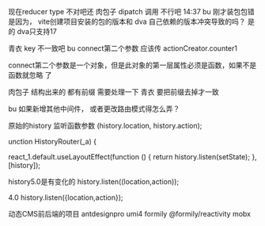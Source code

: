 
现在reducer type 不对吧还 
肉包子
 dipatch 调用 不行吧 
14:37
bu
刚才装包包错是因为， vite创建项目安装的包的版本和 dva 自己依赖的版本冲突导致的吗？ 
是的
dva只支持17



青衣
key 不一致吧 
bu
connect第二个参数 应该传 actionCreator.counter1  

connect第二个参数是一个对象，但是此对象的第一层属性必须是函数，如果不是函数就忽略 了

肉包子
 结构出来的  都有前缀 需要处理一下 
青衣
要把前缀去掉才一致 



bu
如果新增其他中间件， 或者更改路由模式得怎么弄？ 

原始的history 监听函数参数  (history.location, history.action);

unction HistoryRouter(_a) {

   react_1.default.useLayoutEffect(function () { return history.listen(setState); }, [history]);

history5.0是有变化的
history.listen((location,action));

 4.0 
history.listen({location,action});


动态CMS前后端的项目
antdesignpro 
umi4
formily
@formily/reactivity
mobx